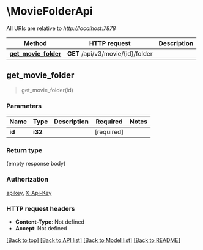 # \MovieFolderApi

All URIs are relative to *http://localhost:7878*

Method | HTTP request | Description
------------- | ------------- | -------------
[**get_movie_folder**](MovieFolderApi.md#get_movie_folder) | **GET** /api/v3/movie/{id}/folder | 



## get_movie_folder

> get_movie_folder(id)


### Parameters


Name | Type | Description  | Required | Notes
------------- | ------------- | ------------- | ------------- | -------------
**id** | **i32** |  | [required] |

### Return type

 (empty response body)

### Authorization

[apikey](../README.md#apikey), [X-Api-Key](../README.md#X-Api-Key)

### HTTP request headers

- **Content-Type**: Not defined
- **Accept**: Not defined

[[Back to top]](#) [[Back to API list]](../README.md#documentation-for-api-endpoints) [[Back to Model list]](../README.md#documentation-for-models) [[Back to README]](../README.md)

